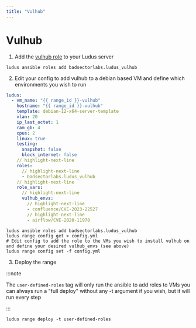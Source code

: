 ```yaml
---
title: "Vulhub"
---
```


# Vulhub

1. Add the [vulhub role](https://github.com/badsectorlabs/ludus_vulhub) to your Ludus server

```
ludus ansible roles add badsectorlabs.ludus_vulhub
```

2. Edit your config to add vulhub to a debian based VM and define which environments you wish to run

```yaml title="config.yml"
ludus:
  - vm_name: "{{ range_id }}-vulhub"
    hostname: "{{ range_id }}-vulhub"
    template: debian-12-x64-server-template
    vlan: 20
    ip_last_octet: 1
    ram_gb: 4
    cpus: 2
    linux: true
    testing:
      snapshot: false
      block_internet: false
    // highlight-next-line
    roles:
      // highlight-next-line
      - badsectorlabs.ludus_vulhub
    // highlight-next-line
    role_vars:
      // highlight-next-line
      vulhub_envs:
        // highlight-next-line
        - confluence/CVE-2023-22527
        // highlight-next-line
        - airflow/CVE-2020-11978
```

```
ludus ansible roles add badsectorlabs.ludus_vulhub
ludus range config get > config.yml
# Edit config to add the role to the VMs you wish to install vulhub on and define your desired vulhub_envs (see above)
ludus range config set -f config.yml
```

3. Deploy the range

:::note

The `user-defined-roles` tag will only run the ansible to add roles to VMs
you can always run a "full deploy" without any -t argument if you wish, but it will run every step

:::

```
ludus range deploy -t user-defined-roles
```